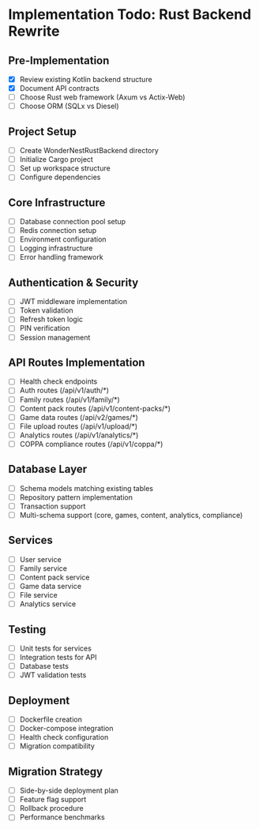 # Implementation Todo: Rust Backend Rewrite

## Pre-Implementation
- [x] Review existing Kotlin backend structure
- [x] Document API contracts
- [ ] Choose Rust web framework (Axum vs Actix-Web)
- [ ] Choose ORM (SQLx vs Diesel)

## Project Setup
- [ ] Create WonderNestRustBackend directory
- [ ] Initialize Cargo project
- [ ] Set up workspace structure
- [ ] Configure dependencies

## Core Infrastructure
- [ ] Database connection pool setup
- [ ] Redis connection setup
- [ ] Environment configuration
- [ ] Logging infrastructure
- [ ] Error handling framework

## Authentication & Security
- [ ] JWT middleware implementation
- [ ] Token validation
- [ ] Refresh token logic
- [ ] PIN verification
- [ ] Session management

## API Routes Implementation
- [ ] Health check endpoints
- [ ] Auth routes (/api/v1/auth/*)
- [ ] Family routes (/api/v1/family/*)
- [ ] Content pack routes (/api/v1/content-packs/*)
- [ ] Game data routes (/api/v2/games/*)
- [ ] File upload routes (/api/v1/upload/*)
- [ ] Analytics routes (/api/v1/analytics/*)
- [ ] COPPA compliance routes (/api/v1/coppa/*)

## Database Layer
- [ ] Schema models matching existing tables
- [ ] Repository pattern implementation
- [ ] Transaction support
- [ ] Multi-schema support (core, games, content, analytics, compliance)

## Services
- [ ] User service
- [ ] Family service
- [ ] Content pack service
- [ ] Game data service
- [ ] File service
- [ ] Analytics service

## Testing
- [ ] Unit tests for services
- [ ] Integration tests for API
- [ ] Database tests
- [ ] JWT validation tests

## Deployment
- [ ] Dockerfile creation
- [ ] Docker-compose integration
- [ ] Health check configuration
- [ ] Migration compatibility

## Migration Strategy
- [ ] Side-by-side deployment plan
- [ ] Feature flag support
- [ ] Rollback procedure
- [ ] Performance benchmarks